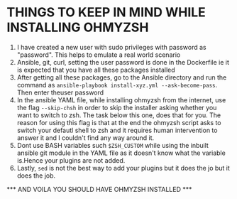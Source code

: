 # THINGS TO KEEP IN MIND WHILE INSTALLING OHMYZSH   
 
1. I have created a new user with sudo privileges with password as "password". This helps to emulate a real world scenario
2. Ansible, git, curl, setting the user password is done in the Dockerfile ie it is expected that you have all these packages installed
3. After getting all these packages, go to the Ansible directory and run the command as `ansible-playbook install-xyz.yml --ask-become-pass`. Then enter theuser password
4. In the ansible YAML file, while installing ohmyzsh from the internet, use the flag `--skip-chsh` in order to skip the installer asking whether you want to switch to zsh. The task below this one, does that for you. The reason for using this flag is that at the end the ohmyzsh script asks to switch your defautl shell to zsh and it requires human intervention to answer it and I couldn't find any way around it. 
5. Dont use BASH variables such `$ZSH_CUSTOM` while using the inbuilt ansible git module in the YAML file as it doesn't know what the variable is.Hence your plugins are not added.
6. Lastly, `sed` is not the best way to add your plugins but it does the jo but it does the job.


*** AND VOILA YOU SHOULD HAVE OHMYZSH INSTALLED *** 
